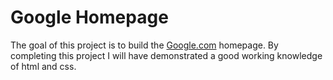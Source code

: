 # Google Homepage
The goal of this project is to build the [Google.com](https://www.google.com) homepage.
By completing this project I will have demonstrated a good working knowledge of html and css.